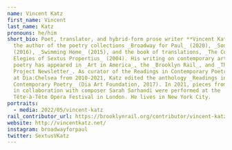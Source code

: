 ```yaml
---
name: Vincent Katz
first_name: Vincent
last_name: Katz
pronouns: he/him
short_bio: Poet, translator, and hybrid-form prose writer **Vincent Katz** is
  the author of the poetry collections _Broadway for Paul_ (2020), _Southness_
  (2016), _Swimming Home_ (2015), and the book of translations, _The Complete
  Elegies of Sextus Propertius_ (2004). His writing on contemporary art and
  poetry has appeared in _Art in America_, the _Brooklyn Rail_, and _The Poetry
  Project Newsletter_. As curator of the Readings in Contemporary Poetry series
  at Dia:Chelsea from 2010-2021, Katz edited the anthology _Readings in
  Contemporary Poetry_ (Dia Art Foundation, 2017). In 2021, pieces from an opera
  in collaboration with composer Sarah Sarhandi were performed at the
  Tête-à-Tête Opera Festival in London. He lives in New York City.
portraits:
  - media: 2022/05/vincent-katz
rail_contributor_url: https://brooklynrail.org/contributor/vincent-katz
website: http://vincentkatz.net/
instagram: broadwayforpaul
twitter: SextusVKatz
---
```

